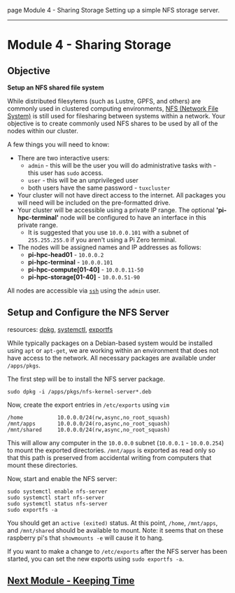 page
Module 4 - Sharing Storage
Setting up a simple NFS storage server.

---

# Module 4 - Sharing Storage

## Objective

**Setup an NFS shared file system**

While distributed filesytems (such as Lustre, GPFS, and others) are commonly used in clustered computing environments, [NFS (Network File System)](https://en.wikipedia.org/wiki/Network_File_System) is still used for filesharing between systems within a network. Your objective is to create commonly used NFS shares to be used by all of the nodes within our cluster.

A few things you will need to know:

- There are two interactive users:
  - `admin` - this will be the user you will do administrative tasks with - this user has `sudo` access.
  - `user` - this will be an unprivileged user
  - both users have the same password - `tuxcluster`
- Your cluster will not have direct access to the internet. All packages you will need will be included on the pre-formatted drive.
- Your cluster will be accessible using a private IP range. The optional **'pi-hpc-terminal'** node will be configured to have an interface in this private range.
  - It is suggested that you use `10.0.0.101` with a subnet of `255.255.255.0` if you aren't using a Pi Zero terminal.
- The nodes will be assigned names and IP addresses as follows:
  - **pi-hpc-head01** - `10.0.0.2`
  - **pi-hpc-terminal** - `10.0.0.101`
  - **pi-hpc-compute[01-40]** - `10.0.0.11-50`
  - **pi-hpc-storage[01-40]** - `10.0.0.51-90`

All nodes are accessible via [`ssh`](https://linux.die.net/man/1/ssh) using the `admin` user.

<!-- ## Partitioning the Hard Drive

<span class="small">resources:
[fdisk](https://linux.die.net/man/8/fdisk)
</span>

First, you need to see what drives are installed on the head node. Log into **`pi-hpc-head01`** and issue the following command:

```
sudo fdisk -l
```

Take node of the disk you'll need to add a partition to. It'll be the (approximately) 120 GiB disk. If the output is, for example:

```
Disk /dev/sda: 119.24 GiB, 128035676160 bytes, 250069780 sectors
```

Then your disk is `/dev/sda`.

Now, we need to add the partition.

```
sudo fdisk /dev/sda
```

At this point, you can press `m` to view your options. The key ones you'll need for this objective, though, are:

- `n` : add a new partition
- `w` : write table to disk and exit

You will want to create a *primary* partition, it will be the third partition on the drive, and will go from the last free sector to the end of the disk. Essentially all default options.

Note: `fdisk` may complain about an existing filesystem signature on the partition - this is fine, as this system may have been reused and some residual partitioning signatures are left behind - acknowledge it and continue on.

## Creating a Filesystem

<span class="small">resources: 
[mke2fs](https://linux.die.net/man/8/mke2fs)
</span>

Creating an ext4 filesytem on linux is very straightforward.

```
sudo mke2fs -t ext4 /dev/sda3
```

Make sure you specify the correct partition. If you are unsure, you can do a `sudo fdisk -l` and it should be the last device listed - approximately 60 GiB.

## Mounting the Filesystem

<span class="small">resources:
[mount points](https://www.ibm.com/docs/en/aix/7.3?topic=mounting-mount-points),
[mkdir](https://linux.die.net/man/1/mkdir),
[fstab](https://linux.die.net/man/5/fstab),
[blkid](https://linux.die.net/man/8/blkid),
[mount](https://linux.die.net/man/8/mount),
[chgrp](https://linux.die.net/man/1/chgrp),
[chmod](https://linux.die.net/man/1/chmod),
[ln](https://linux.die.net/man/1/ln)
</span>

Now that we have a filesystem on the third partition, we need to mount it. First, create a mount point:

```
sudo mkdir /mnt/shared
```

Now, find the partition id of the partition - we will need this to add it to `/etc/fstab`.

```
sudo blkid /dev/sda3
```

The output should include a portion similar to `PARTUUID="6B728F42-03"`. Add this to `/etc/fstab` using `vim`. The line you will need to add will look like the ones above it, except with the partition id you just found. The `fstab` file lists all available disk partitions, file systems, and datasources and where they are mounted on the system's file structure.

Once you've added the new line, mount the file system:

```
sudo mount -a
```

You can check if the filesystem is mounted usng `df -h`. Now, we need to give users permission to add and remove files from this directory.

```
sudo chgrp users /mnt/shared
sudo chmod g+w /mnt/shared
```

Finally, to make it easier to access, create a symbolic link to this path in the root directory.

```
sudo ln -s /mnt/shared /shared
``` -->

## Setup and Configure the NFS Server

<span class="small">resources:
[dpkg](https://linux.die.net/man/1/dpkg),
[systemctl](https://www.man7.org/linux/man-pages/man1/systemctl.1.html),
[exportfs](https://linux.die.net/man/8/exportfs)
</span>

While typically packages on a Debian-based system would be installed using `apt` or `apt-get`, we are working within an environment that does not have access to the network. All necessary packages are available under `/apps/pkgs`.

The first step will be to install the NFS server package.

```
sudo dpkg -i /apps/pkgs/nfs-kernel-server*.deb
```

Now, create the export entries in `/etc/exports` using `vim`

```
/home           10.0.0.0/24(rw,async,no_root_squash)
/mnt/apps       10.0.0.0/24(ro,async,no_root_squash)
/mnt/shared     10.0.0.0/24(rw,async,no_root_squash)
```

This will allow any computer in the `10.0.0.0` subnet (`10.0.0.1` - `10.0.0.254`) to mount the exported directories. `/mnt/apps` is exported as read only so that this path is preserved from accidental writing from computers that mount these directories.

Now, start and enable the NFS server:

```
sudo systemctl enable nfs-server
sudo systemctl start nfs-server
sudo systemctl status nfs-server
sudo exportfs -a
```

You should get an `active (exited)` status. At this point, `/home`, `/mnt/apps`, and `/mnt/shared` should be available to mount. Note: it seems that on these raspberry pi's that `showmounts -e` will cause it to hang.

If you want to make a change to `/etc/exports` after the NFS server has been started, you can set the new exports using `sudo exportfs -a`.

<!-- the following section is handled by warewulf's default config -->

<!-- ## Setup and Configure Clients

<span class="small">resources:
[rm](https://linux.die.net/man/1/rm),
[ping](https://linux.die.net/man/8/ping)
</span>

The following will need to be done on all nodes (excluding **'pi-hpc-terminal'**) except the storage nodes - those will be preconfigured.

The first step will be to remove the local home directory for `admin`:

```
sudo rm -r /home/admin
```

This will prepare `/home` for the next steps.

Now, confirm if you can see the head node.

```
ping -c 2 pi-hpc-head01
```

This should return `2 packets transmitted` - this means you are able to see the head node. If you aren't able, check to make sure everything is plugged in correctly.

Create the /apps and /shared directories. You will need to use `sudo`. Once you've have done that, edit `/etc/fstab`:

```
pi-hpc-head01:/home         /home         nfs4    defaults,user,exec          0 0
pi-hpc-head01:/mnt/apps     /apps         nfs4    defaults,user,exec          0 0
pi-hpc-head01:/mnt/shared   /shared       nfs4    defaults,user,exec          0 0
```

Mount the shares using `sudo mount -a` and you should see the `pkgs` directory under `/apps` and a home directory for `user` under `/home`. -->

## [Next Module - Keeping Time](module-5)
